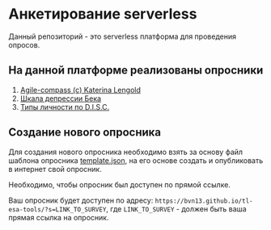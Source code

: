 # Анкетирование serverless

Данный репозиторий - это serverless платформа для проведения опросов.

## На данной платформе реализованы опросники

1. [Agile-compass (c) Katerina Lengold](https://bvn13.github.io/tl-esa-tools/?s=https://raw.githubusercontent.com/bvn13/tl-esa-tools/master/docs/q/agile-compass.json)
2. [Шкала депрессии Бека](https://bvn13.github.io/tl-esa-tools/?s=https://raw.githubusercontent.com/bvn13/tl-esa-tools/master/docs/q/beck-depression.json)
3. [Типы личности по D.I.S.C.](https://bvn13.github.io/tl-esa-tools/?s=https://raw.githubusercontent.com/bvn13/tl-esa-tools/master/docs/q/DISC.json)

## Создание нового опросника

Для создания нового опросника необходимо взять за основу файл шаблона опросника [template.json](https://gitea.bvn13.me/bvn13/tl-esa-tools/src/branch/master/q/template.json), на его основе создать и опубликовать в интернет свой опросник. 

Необходимо, чтобы опросник был доступен по прямой ссылке.

Ваш опросник будет доступен по адресу: `https://bvn13.github.io/tl-esa-tools/?s=LINK_TO_SURVEY`, где `LINK_TO_SURVEY` - должен быть ваша прямая ссылка на опросник.